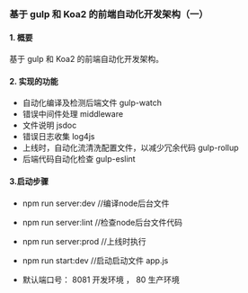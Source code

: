 ### 基于 gulp 和 Koa2 的前端自动化开发架构（一）
#### 1. 概要
基于 gulp 和 Koa2 的前端自动化开发架构。
#### 2. 实现的功能
- 自动化编译及检测后端文件 gulp-watch
- 错误中间件处理 middleware
- 文件说明 jsdoc
- 错误日志收集 log4js
- 上线时，自动化流清洗配置文件，以减少冗余代码 gulp-rollup
- 后端代码自动化检查 gulp-eslint


#### 3.启动步骤
- npm run server:dev  //编译node后台文件
- npm run server:lint  //检查node后台文件代码
- npm run server:prod //上线时执行

- npm run start:dev  //启动启动文件 app.js

- 默认端口号：
  8081 开发环境 ，
  80 生产环境
